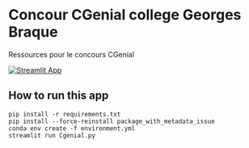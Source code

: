 # Concour **CGenial** college Georges Braque
Ressources pour le concours CGenial


[![Streamlit App](https://static.streamlit.io/badges/streamlit_badge_black_white.svg)](https://benjmy-cgenial-gbraque-cgenial-qeh603.streamlit.app/)


## How to run this app
```
pip install -r requirements.txt
pip install --force-reinstall package_with_metadata_issue
conda env create -f environment.yml
streamlit run Cgenial.py
```
